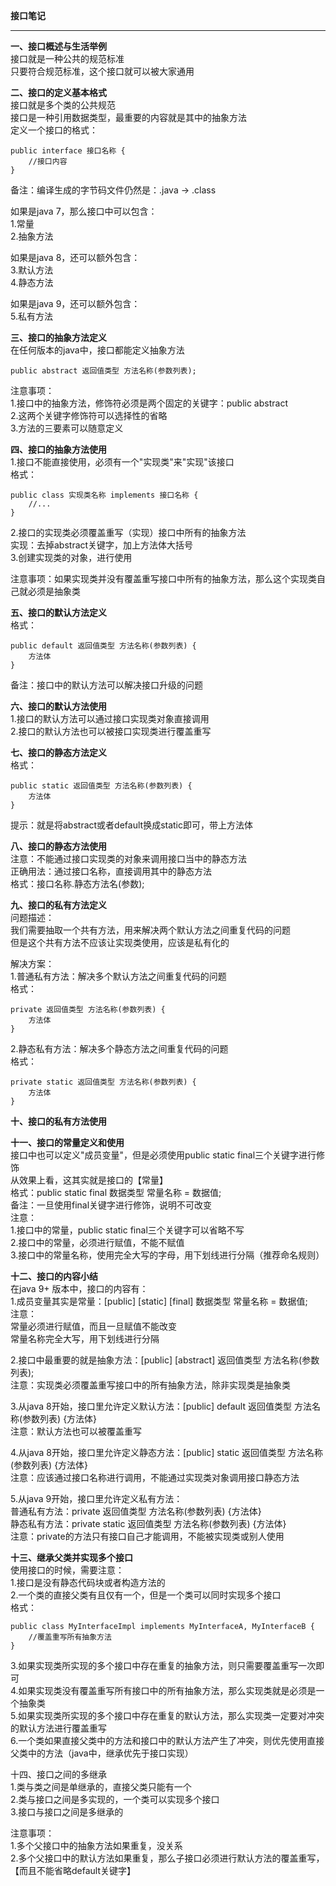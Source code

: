 **接口笔记**  

----------


**一、接口概述与生活举例**  
接口就是一种公共的规范标准  
只要符合规范标准，这个接口就可以被大家通用  

**二、接口的定义基本格式**  
接口就是多个类的公共规范  
接口是一种引用数据类型，最重要的内容就是其中的抽象方法  
定义一个接口的格式：  

    public interface 接口名称 {
        //接口内容
    }

备注：编译生成的字节码文件仍然是：.java -> .class  

如果是java 7，那么接口中可以包含：  
1.常量  
2.抽象方法  

如果是java 8，还可以额外包含：  
3.默认方法  
4.静态方法  

如果是java 9，还可以额外包含：  
5.私有方法  

**三、接口的抽象方法定义**  
在任何版本的java中，接口都能定义抽象方法  

    public abstract 返回值类型 方法名称(参数列表);  

注意事项：  
1.接口中的抽象方法，修饰符必须是两个固定的关键字：public abstract  
2.这两个关键字修饰符可以选择性的省略  
3.方法的三要素可以随意定义  

**四、接口的抽象方法使用**  
1.接口不能直接使用，必须有一个"实现类"来"实现"该接口  
格式：  

    public class 实现类名称 implements 接口名称 {
        //...
    }

2.接口的实现类必须覆盖重写（实现）接口中所有的抽象方法  
实现：去掉abstract关键字，加上方法体大括号  
3.创建实现类的对象，进行使用  

注意事项：如果实现类并没有覆盖重写接口中所有的抽象方法，那么这个实现类自己就必须是抽象类  

**五、接口的默认方法定义**  
格式：  

    public default 返回值类型 方法名称(参数列表) {
        方法体
    }

备注：接口中的默认方法可以解决接口升级的问题  

**六、接口的默认方法使用**  
1.接口的默认方法可以通过接口实现类对象直接调用  
2.接口的默认方法也可以被接口实现类进行覆盖重写  

**七、接口的静态方法定义**  
格式：  

    public static 返回值类型 方法名称(参数列表) {
        方法体
    }

提示：就是将abstract或者default换成static即可，带上方法体  

**八、接口的静态方法使用**  
注意：不能通过接口实现类的对象来调用接口当中的静态方法  
正确用法：通过接口名称，直接调用其中的静态方法  
格式：接口名称.静态方法名(参数);  

**九、接口的私有方法定义**  
问题描述：  
我们需要抽取一个共有方法，用来解决两个默认方法之间重复代码的问题  
但是这个共有方法不应该让实现类使用，应该是私有化的  

解决方案：  
1.普通私有方法：解决多个默认方法之间重复代码的问题  
格式：  

    private 返回值类型 方法名称(参数列表) {
        方法体
    }

2.静态私有方法：解决多个静态方法之间重复代码的问题  
格式：  

    private static 返回值类型 方法名称(参数列表) {
        方法体
    }

**十、接口的私有方法使用**  

**十一、接口的常量定义和使用**  
接口中也可以定义"成员变量"，但是必须使用public static final三个关键字进行修饰  
从效果上看，这其实就是接口的【常量】  
格式：public static final 数据类型 常量名称 = 数据值;  
备注：一旦使用final关键字进行修饰，说明不可改变  
注意：  
1.接口中的常量，public static final三个关键字可以省略不写  
2.接口中的常量，必须进行赋值，不能不赋值  
3.接口中的常量名称，使用完全大写的字母，用下划线进行分隔（推荐命名规则）  

**十二、接口的内容小结**  
在java 9+ 版本中，接口的内容有：  
1.成员变量其实是常量：[public] [static] [final] 数据类型 常量名称 = 数据值;  
注意：  
常量必须进行赋值，而且一旦赋值不能改变  
常量名称完全大写，用下划线进行分隔  

2.接口中最重要的就是抽象方法：[public] [abstract] 返回值类型 方法名称(参数列表);  
注意：实现类必须覆盖重写接口中的所有抽象方法，除非实现类是抽象类  

3.从java 8开始，接口里允许定义默认方法：[public] default 返回值类型 方法名称(参数列表) {方法体}  
注意：默认方法也可以被覆盖重写  

4.从java 8开始，接口里允许定义静态方法：[public] static 返回值类型 方法名称(参数列表) {方法体}  
注意：应该通过接口名称进行调用，不能通过实现类对象调用接口静态方法  

5.从java 9开始，接口里允许定义私有方法：  
普通私有方法：private 返回值类型 方法名称(参数列表) {方法体}  
静态私有方法：private static 返回值类型 方法名称(参数列表) {方法体}  
注意：private的方法只有接口自己才能调用，不能被实现类或别人使用  

**十三、继承父类并实现多个接口**  
使用接口的时候，需要注意：  
1.接口是没有静态代码块或者构造方法的  
2.一个类的直接父类有且仅有一个，但是一个类可以同时实现多个接口  
格式：  

    public class MyInterfaceImpl implements MyInterfaceA, MyInterfaceB {
        //覆盖重写所有抽象方法
    }

3.如果实现类所实现的多个接口中存在重复的抽象方法，则只需要覆盖重写一次即可  
4.如果实现类没有覆盖重写所有接口中的所有抽象方法，那么实现类就是必须是一个抽象类  
5.如果实现类所实现的多个接口中存在重复的默认方法，那么实现类一定要对冲突的默认方法进行覆盖重写  
6.一个类如果直接父类中的方法和接口中的默认方法产生了冲突，则优先使用直接父类中的方法（java中，继承优先于接口实现）  

十四、接口之间的多继承  
1.类与类之间是单继承的，直接父类只能有一个  
2.类与接口之间是多实现的，一个类可以实现多个接口  
3.接口与接口之间是多继承的  

注意事项：  
1.多个父接口中的抽象方法如果重复，没关系  
2.多个父接口中的默认方法如果重复，那么子接口必须进行默认方法的覆盖重写，【而且不能省略default关键字】  
